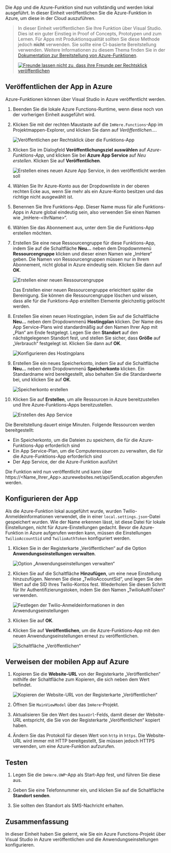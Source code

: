 Die App und die Azure-Funktion sind nun vollständig und werden lokal ausgeführt. In dieser Einheit veröffentlichen Sie die Azure-Funktion in Azure, um diese in der Cloud auszuführen.

> In dieser Einheit veröffentlichen Sie Ihre Funktion über Visual Studio. Dies ist ein guter Einstieg in Proof of Concepts, Prototypen und zum Lernen. Für Apps mit Produktionsqualität sollten Sie diese Methode jedoch **nicht** verwenden. Sie sollte eine CI-basierte Bereitstellung verwenden. Weitere Informationen zu diesem Thema finden Sie in der [Dokumentation zur Bereitstellung von Azure-Funktionen](https://docs.microsoft.com/azure/azure-functions/functions-continuous-deployment).
>
> [![Freunde lassen nicht zu, dass ihre Freunde per Rechtsklick veröffentlichen](../media/8-friends-dont-let-friends-publish.png)](https://damianbrady.com.au/2018/02/01/friends-dont-let-friends-right-click-publish/)

## <a name="publishing-your-app-to-azure"></a>Veröffentlichen der App in Azure

Azure-Funktionen können über Visual Studio in Azure veröffentlicht werden.

1. Beenden Sie die lokale Azure Functions-Runtime, wenn diese noch von der vorherigen Einheit ausgeführt wird.

2. Klicken Sie mit der rechten Maustaste auf die `ImHere.Functions`-App im Projektmappen-Explorer, und klicken Sie dann auf *Veröffentlichen...*.

    ![Veröffentlichen per Rechtsklick über die Funktions-App](../media/8-right-click-publish.png)

3. Klicken Sie im Dialogfeld **Veröffentlichungsziel auswählen** auf *Azure-Funktions-App*, und klicken Sie bei **Azure App Service** auf *Neu erstellen*. Klicken Sie auf **Veröffentlichen**.

    ![Erstellen eines neuen Azure App Service, in den veröffentlicht werden soll](../media/8-pick-publish-target.png)

4. Wählen Sie Ihr Azure-Konto aus der Dropdownliste in der oberen rechten Ecke aus, wenn Sie mehr als ein Azure-Konto besitzen und das richtige nicht ausgewählt ist.

5. Benennen Sie Ihre Funktions-App. Dieser Name muss für alle Funktions-Apps in Azure global eindeutig sein, also verwenden Sie einen Namen wie „ImHere-\<IhrName\>“.

6. Wählen Sie das Abonnement aus, unter dem Sie die Funktions-App erstellen möchten.

7. Erstellen Sie eine neue Ressourcengruppe für diese Funktions-App, indem Sie auf die Schaltfläche **Neu...** neben dem Dropdownmenü **Ressourcengruppe** klicken und dieser einen Namen wie „ImHere“ geben. Die Namen von Ressourcengruppen müssen nur in Ihrem Abonnement, nicht global in Azure eindeutig sein. Klicken Sie dann auf **OK**.

    ![Erstellen einer neuen Ressourcengruppe](../media/8-create-new-resource-group.png)

   Das Erstellen einer neuen Ressourcengruppe erleichtert später die Bereinigung. Sie können die Ressourcengruppe löschen und wissen, dass alle für die Funktions-App erstellten Elemente gleichzeitig gelöscht werden.

8. Erstellen Sie einen neuen Hostingplan, indem Sie auf die Schaltfläche **Neu...** neben dem Dropdownmenü **Hostingplan** klicken. Der Name des App Service-Plans wird standardmäßig auf den Namen Ihrer App mit „Plan“ am Ende festgelegt. Legen Sie den **Standort** auf den nächstgelegenen Standort fest, und stellen Sie sicher, dass **Größe** auf „Verbrauch“ festgelegt ist. Klicken Sie dann auf **OK**.

    ![Konfigurieren des Hostingplans](../media/8-configure-hosting-plan.png)

9. Erstellen Sie ein neues Speicherkonto, indem Sie auf die Schaltfläche **Neu...** neben dem Dropdownmenü **Speicherkonto** klicken. Ein Standardname wird bereitgestellt, also behalten Sie die Standardwerte bei, und klicken Sie auf **OK**.

    ![Speicherkonto erstellen](../media/8-create-storage-account.png)

10. Klicken Sie auf **Erstellen**, um alle Ressourcen in Azure bereitzustellen und Ihre Azure-Funktions-Apps bereitzustellen.

    ![Erstellen des App Service](../media/8-create-app-service.png)

Die Bereitstellung dauert einige Minuten. Folgende Ressourcen werden bereitgestellt:

* Ein Speicherkonto, um die Dateien zu speichern, die für die Azure-Funktions-App erforderlich sind
* Ein App Service-Plan, um die Computeressourcen zu verwalten, die für die Azure-Funktions-App erforderlich sind
* Der App Service, der die Azure-Funktion ausführt

Die Funktion wird nun veröffentlicht und kann über https://<Name_Ihrer_App>.azurewebsites.net/api/SendLocation abgerufen werden.

## <a name="configuring-your-app"></a>Konfigurieren der App

Als die Azure-Funktion lokal ausgeführt wurde, wurden Twilio-Anmeldeinformationen verwendet, die in einer `local.settings.json`-Datei gespeichert wurden. Wie der Name erkennen lässt, ist diese Datei für lokale Einstellungen, nicht für Azure-Einstellungen gedacht. Bevor die Azure-Funktion in Azure aufgerufen werden kann, müssen die Einstellungen `TwilioAccountSid` und `TwilioAuthToken` konfiguriert werden.

1. Klicken Sie in der Registerkarte „Veröffentlichen“ auf die Option **Anwendungseinstellungen verwalten**.

    ![Option „Anwendungseinstellungen verwalten“](../media/8-application-settings-option.png)

2. Klicken Sie auf die Schaltfläche **Hinzufügen**, um eine neue Einstellung hinzuzufügen. Nennen Sie diese „TwilioAccountSid“, und legen Sie den Wert auf die SID Ihres Twilio-Kontos fest. Wiederholen Sie diesen Schritt für Ihr Authentifizierungstoken, indem Sie den Namen „TwilioAuthToken“ verwenden.

    ![Festlegen der Twilio-Anmeldeinformationen in den Anwendungseinstellungen](../media/8-set-creds-in-app-settings.png)

3. Klicken Sie auf **OK**.

4. Klicken Sie auf **Veröffentlichen**, um die Azure-Funktions-App mit den neuen Anwendungseinstellungen erneut zu veröffentlichen.

    ![Schaltfläche „Veröffentlichen“](../media/8-publish-application-button.png)

## <a name="pointing-the-mobile-app-to-azure"></a>Verweisen der mobilen App auf Azure

1. Kopieren Sie die **Website-URL** von der Registerkarte „Veröffentlichen“ mithilfe der Schaltfläche zum Kopieren, die sich neben dem Wert befindet.

    ![Kopieren der Website-URL von der Registerkarte „Veröffentlichen“](../media/8-copy-site-url.png)

2. Öffnen Sie `MainViewModel` über das `ImHere`-Projekt.

3. Aktualisieren Sie den Wert des `baseUrl`-Felds, damit dieser der Website-URL entspricht, die Sie von der Registerkarte „Veröffentlichen“ kopiert haben.

4. Ändern Sie das Protokoll für diesen Wert von `http` in `https`. Die Website-URL wird immer mit HTTP bereitgestellt, Sie müssen jedoch HTTPS verwenden, um eine Azure-Funktion aufzurufen.

## <a name="test-it-out"></a>Testen

1. Legen Sie die `ImHere.UWP`-App als Start-App fest, und führen Sie diese aus.

2. Geben Sie eine Telefonnummer ein, und klicken Sie auf die Schaltfläche **Standort senden**.

3. Sie sollten den Standort als SMS-Nachricht erhalten.

## <a name="summary"></a>Zusammenfassung

In dieser Einheit haben Sie gelernt, wie Sie ein Azure Functions-Projekt über Visual Studio in Azure veröffentlichen und die Anwendungseinstellungen konfigurieren.